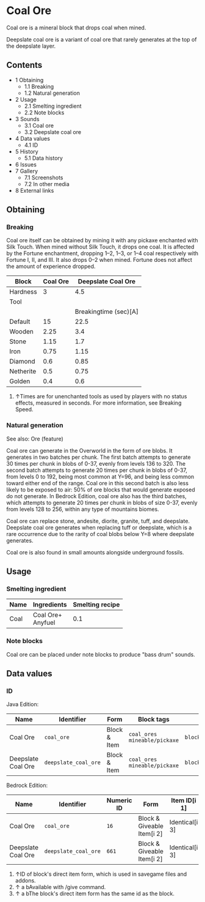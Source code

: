 # Coal Ore
Coal ore is a mineral block that drops coal when mined.

Deepslate coal ore is a variant of coal ore that rarely generates at the top of the deepslate layer.

## Contents
- 1 Obtaining
	- 1.1 Breaking
	- 1.2 Natural generation
- 2 Usage
	- 2.1 Smelting ingredient
	- 2.2 Note blocks
- 3 Sounds
	- 3.1 Coal ore
	- 3.2 Deepslate coal ore
- 4 Data values
	- 4.1 ID
- 5 History
	- 5.1 Data history
- 6 Issues
- 7 Gallery
	- 7.1 Screenshots
	- 7.2 In other media
- 8 External links

## Obtaining
### Breaking
Coal ore itself can be obtained by mining it with any pickaxe enchanted with Silk Touch. When mined without Silk Touch, it drops one coal. It is affected by the Fortune enchantment, dropping 1–2, 1–3, or 1–4 coal respectively with Fortune I, II, and III.  It also drops 0–2 when mined. Fortune does not affect the amount of experience dropped.

| Block     | Coal Ore | Deepslate Coal Ore    |
|-----------|----------|-----------------------|
| Hardness  | 3        | 4.5                   |
| Tool      |          |                       |
|           |          | Breakingtime (sec)[A] |
| Default   | 15       | 22.5                  |
| Wooden    | 2.25     | 3.4                   |
| Stone     | 1.15     | 1.7                   |
| Iron      | 0.75     | 1.15                  |
| Diamond   | 0.6      | 0.85                  |
| Netherite | 0.5      | 0.75                  |
| Golden    | 0.4      | 0.6                   |

1. ↑Times are for unenchanted tools as used by players with no status effects, measured in seconds. For more information, see Breaking Speed.

### Natural generation
See also: Ore (feature)

Coal ore can generate in the Overworld in the form of ore blobs. It generates in two batches per chunk. The first batch attempts to generate 30 times per chunk in blobs of 0-37, evenly from levels 136 to 320. The second batch attempts to generate 20 times per chunk in blobs of 0-37, from levels 0 to 192, being most common at Y=96, and being less common toward either end of the range. Coal ore in this second batch is also less likely to be exposed to air: 50% of ore blocks that would generate exposed do not generate. In Bedrock Edition, coal ore also has the third batches, which attempts to generate 20 times per chunk in blobs of size 0-37, evenly from levels 128 to 256, within any type of mountains biomes.

Coal ore can replace stone, andesite, diorite, granite, tuff, and deepslate. Deepslate coal ore generates when replacing tuff or deepslate, which is a rare occurrence due to the rarity of coal blobs below Y=8 where deepslate generates.

Coal ore is also found in small amounts alongside underground fossils.


## Usage
### Smelting ingredient
| Name | Ingredients           | Smelting recipe |
|------|-----------------------|-----------------|
| Coal | Coal Ore+<br/>Anyfuel | 0.1             |

### Note blocks
Coal ore can be placed under note blocks to produce "bass drum" sounds.

## Data values
### ID
Java Edition:

| Name               | Identifier           | Form         | Block tags                         | Translation key                      |
|--------------------|----------------------|--------------|------------------------------------|--------------------------------------|
| Coal Ore           | `coal_ore`           | Block & Item | `coal_ores`<br/>`mineable/pickaxe` | `block.minecraft.coal_ore`           |
| Deepslate Coal Ore | `deepslate_coal_ore` | Block & Item | `coal_ores`<br/>`mineable/pickaxe` | `block.minecraft.deepslate_coal_ore` |

Bedrock Edition:

| Name               | Identifier           | Numeric ID | Form                       | Item ID[i 1]   | Translation key                |
|--------------------|----------------------|------------|----------------------------|----------------|--------------------------------|
| Coal Ore           | `coal_ore`           | `16`       | Block & Giveable Item[i 2] | Identical[i 3] | `tile.coal_ore.name`           |
| Deepslate Coal Ore | `deepslate_coal_ore` | `661`      | Block & Giveable Item[i 2] | Identical[i 3] | `tile.deepslate_coal_ore.name` |

1. ↑ID of block's direct item form, which is used in savegame files and addons.
2. ↑ a bAvailable with /give command.
3. ↑ a bThe block's direct item form has the same id as the block.


